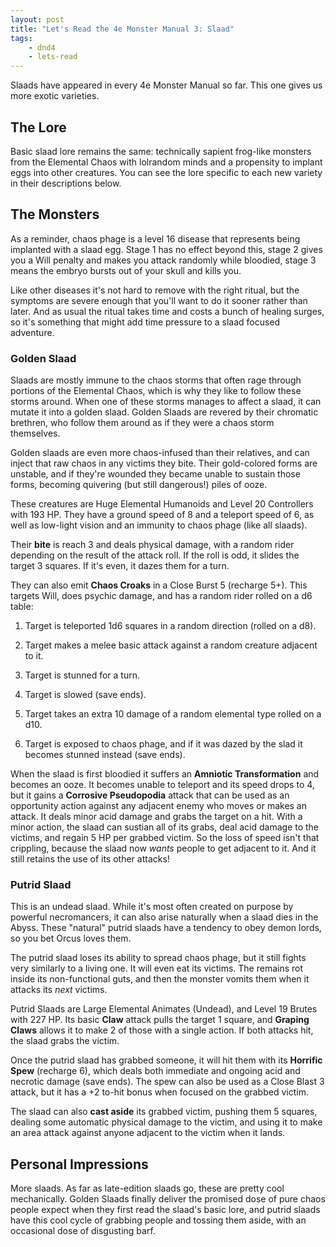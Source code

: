 ```yaml
---
layout: post
title: "Let's Read the 4e Monster Manual 3: Slaad"
tags:
    - dnd4
    - lets-read
---
```


Slaads have appeared in every 4e Monster Manual so far. This one gives us more
exotic varieties.

## The Lore

Basic slaad lore remains the same: technically sapient frog-like monsters from
the Elemental Chaos with lolrandom minds and a propensity to implant eggs into
other creatures. You can see the lore specific to each new variety in their
descriptions below.

## The Monsters

As a reminder, chaos phage is a level 16 disease that represents being implanted
with a slaad egg. Stage 1 has no effect beyond this, stage 2 gives you a Will
penalty and makes you attack randomly while bloodied, stage 3 means the embryo
bursts out of your skull and kills you.

Like other diseases it's not hard to remove with the right ritual, but the
symptoms are severe enough that you'll want to do it sooner rather than
later. And as usual the ritual takes time and costs a bunch of healing surges,
so it's something that might add time pressure to a slaad focused adventure.

### Golden Slaad

Slaads are mostly immune to the chaos storms that often rage through portions of
the Elemental Chaos, which is why they like to follow these storms around. When
one of these storms manages to affect a slaad, it can mutate it into a golden
slaad. Golden Slaads are revered by their chromatic brethren, who follow them
around as if they were a chaos storm themselves.

Golden slaads are even more chaos-infused than their relatives, and can inject
that raw chaos in any victims they bite. Their gold-colored forms are unstable,
and if they're wounded they became unable to sustain those forms, becoming
quivering (but still dangerous!) piles of ooze.

These creatures are Huge Elemental Humanoids and Level 20 Controllers with 193
HP. They have a ground speed of 8 and a teleport speed of 6, as well as
low-light vision and an immunity to chaos phage (like all slaads).

Their **bite** is reach 3 and deals physical damage, with a random rider
depending on the result of the attack roll. If the roll is odd, it slides the
target 3 squares. If it's even, it dazes them for a turn.

They can also emit **Chaos Croaks** in a Close Burst 5 (recharge 5+). This
targets Will, does psychic damage, and has a random rider rolled on a d6 table:

1. Target is teleported 1d6 squares in a random direction (rolled on a d8).

2. Target makes a melee basic attack against a random creature adjacent to it.

3. Target is stunned for a turn.

4. Target is slowed (save ends).

5. Target takes an extra 10 damage of a random elemental type rolled on a d10.

6. Target is exposed to chaos phage, and if it was dazed by the slad it becomes
   stunned instead (save ends).

When the slaad is first bloodied it suffers an **Amniotic Transformation** and
becomes an ooze. It becomes unable to teleport and its speed drops to 4, but it
gains a **Corrosive Pseudopodia** attack that can be used as an opportunity
action against any adjacent enemy who moves or makes an attack. It deals minor
acid damage and grabs the target on a hit. With a minor action, the slaad can
sustian all of its grabs, deal acid damage to the victims, and regain 5 HP per
grabbed victim. So the loss of speed isn't that crippling, because the slaad now
_wants_ people to get adjacent to it. And it still retains the use of its other
attacks!

### Putrid Slaad

This is an undead slaad. While it's most often created on purpose by powerful
necromancers, it can also arise naturally when a slaad dies in the Abyss. These
"natural" putrid slaads have a tendency to obey demon lords, so you bet Orcus
loves them.

The putrid slaad loses its ability to spread chaos phage, but it still fights
very similarly to a living one. It will even eat its victims. The remains rot
inside its non-functional guts, and then the monster vomits them when it attacks
its _next_ victims.

Putrid Slaads are Large Elemental Animates (Undead), and Level 19 Brutes with
227 HP. Its basic **Claw** attack pulls the target 1 square, and **Graping
Claws** allows it to make 2 of those with a single action. If both attacks hit,
the slaad grabs the victim.

Once the putrid slaad has grabbed someone, it will hit them with its **Horrific
Spew** (recharge 6), which deals both immediate and ongoing acid and necrotic
damage (save ends). The spew can also be used as a Close Blast 3 attack, but it
has a +2 to-hit bonus when focused on the grabbed victim.

The slaad can also **cast aside** its grabbed victim, pushing them 5 squares,
dealing some automatic physical damage to the victim, and using it to make an
area attack against anyone adjacent to the victim when it lands.


## Personal Impressions

More slaads. As far as late-edition slaads go, these are pretty cool
mechanically. Golden Slaads finally deliver the promised dose of pure chaos
people expect when they first read the slaad's basic lore, and putrid slaads
have this cool cycle of grabbing people and tossing them aside, with an
occasional dose of disgusting barf.
